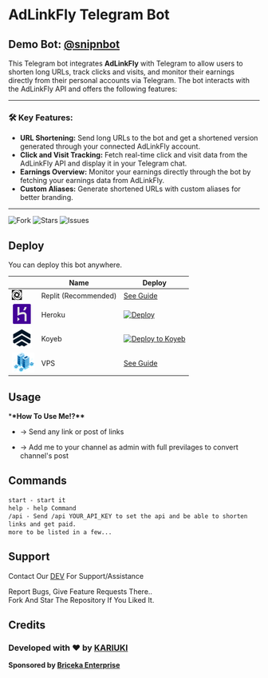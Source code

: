 # AdLinkFly Telegram Bot

## Demo Bot: [@snipnbot](https://t.me/snipnbot)

This Telegram bot integrates **AdLinkFly** with Telegram to allow users to shorten long URLs, track clicks and visits, and monitor their earnings directly from their personal accounts via Telegram. The bot interacts with the AdLinkFly API and offers the following features:

---

### **🛠️ Key Features:**
- **URL Shortening:** Send long URLs to the bot and get a shortened version generated through your connected AdLinkFly account.
- **Click and Visit Tracking:** Fetch real-time click and visit data from the AdLinkFly API and display it in your Telegram chat.
- **Earnings Overview:** Monitor your earnings directly through the bot by fetching your earnings data from AdLinkFly.
- **Custom Aliases:** Generate shortened URLs with custom aliases for better branding.

---

<p align="center">

![Fork](https://img.shields.io/github/forks/kariuki727/adlinkbot?style=for-the-badge)
![Stars](https://img.shields.io/github/stars/kariuki727/adlinkbot?color=%23&style=for-the-badge)
![Issues](https://img.shields.io/github/issues/kariuki727/adlinkbot?style=for-the-badge)

</p>

## Deploy

You can deploy this bot anywhere.

|                                                        | Name                 | Deploy                                                                                                                                                                                                                             |
| ------------------------------------------------------ | -------------------- | ---------------------------------------------------------------------------------------------------------------------------------------------------------------------------------------------------------------------------------- |
| ![Replit](assets/img/replit.jpg)                       | Replit (Recommended) | [See Guide](/guides/replit.md)                                                                                                                                                                                                     |
| [![Heroku](assets/img/heroku.png)](https://heroku.com) | Heroku               | [![Deploy](https://www.herokucdn.com/deploy/button.svg)](https://heroku.com/deploy?template=https://github.com/kariuki727/adlinkbot)                                                                                      |
| ![Koyeb](assets/img/koyeb.png)                         | Koyeb                | [![Deploy to Koyeb](https://www.koyeb.com/static/images/deploy/button.svg)](https://app.koyeb.com/apps/deploy?type=git&repository=kariuki727/adlinkbot&name=adlinkbot&run_command=python3%20-m%20main&branch=main) |
| ![VPS](assets/img/vps.png)                             | VPS                  | [See Guide](/guides/vps.md)                                                                                                                                                                                                        |

  </p>
</div>

## Usage

\***\*How To Use Me!?\*\***

- -> Send any link or post of links

- -> Add me to your channel as admin with full previlages to convert channel's post

## Commands

```
start - start it
help - help Command
/api - Send /api YOUR_API_KEY to set the api and be able to shorten links and get paid.
more to be listed in a few...
```
                                       

## Support

Contact Our [DEV](https://support.briceka.com/) For Support/Assistance

Report Bugs, Give Feature Requests There..  
Fork And Star The Repository If You Liked It.


## Credits

### **Developed with ❤️ by [KARIUKI](https://github.com/kariuki727)**
**Sponsored by [Briceka Enterprise](https://bricekainc.github.io/)**

